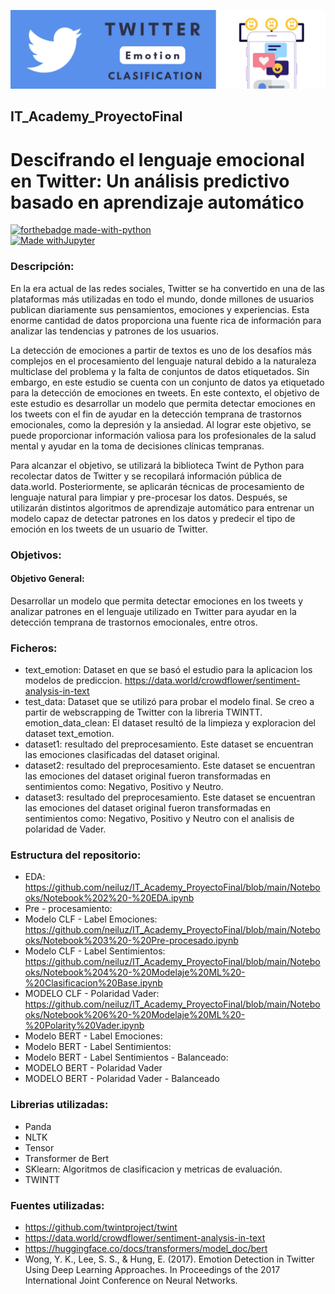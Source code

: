 [![twitter](https://github.com/neiluz/IT_Academy_ProyectoFinal/blob/main/twitter.png)](https://www.github.com/)  


## IT_Academy_ProyectoFinal
# Descifrando el lenguaje emocional en Twitter: Un análisis predictivo basado en aprendizaje automático
[![forthebadge made-with-python](http://ForTheBadge.com/images/badges/made-with-python.svg)](https://www.python.org/)  
[![Made withJupyter](https://img.shields.io/badge/Made%20with-Jupyter-orange?style=for-the-badge&logo=Jupyter)](https://jupyter.org/try)

### Descripción:
En la era actual de las redes sociales, Twitter se ha convertido en una de las plataformas más utilizadas en todo el mundo, donde millones de usuarios publican diariamente sus pensamientos, emociones y experiencias. Esta enorme cantidad de datos proporciona una fuente rica de información para analizar las tendencias y patrones de los usuarios. 

La detección de emociones a partir de textos es uno de los desafíos más complejos en el procesamiento del lenguaje natural debido a la naturaleza multiclase del problema y la falta de conjuntos de datos etiquetados. Sin embargo, en este estudio se cuenta con un conjunto de datos ya etiquetado para la detección de emociones en tweets. En este contexto, el objetivo de este estudio es desarrollar un modelo que permita detectar emociones en los tweets con el fin de ayudar en la detección temprana de trastornos emocionales, como la depresión y la ansiedad. Al lograr este objetivo, se puede proporcionar información valiosa para los profesionales de la salud mental y ayudar en la toma de decisiones clínicas tempranas.

Para alcanzar el objetivo, se utilizará la biblioteca Twint de Python para recolectar datos de Twitter y se recopilará información pública de data.world. Posteriormente, se aplicarán técnicas de procesamiento de lenguaje natural para limpiar y pre-procesar los datos. Después, se utilizarán distintos algoritmos de aprendizaje automático para entrenar un modelo capaz de detectar patrones en los datos y predecir el tipo de emoción en los tweets de un usuario de Twitter.

### Objetivos:
#### Objetivo General:
Desarrollar un modelo que permita detectar emociones en los tweets y analizar patrones en el lenguaje utilizado en Twitter para ayudar en la detección temprana de trastornos emocionales, entre otros.

### Ficheros:
* text_emotion: Dataset en que se basó el estudio para la aplicacion los modelos de prediccion. https://data.world/crowdflower/sentiment-analysis-in-text
* test_data: Dataset que se utilizó para probar el modelo final. Se creo a partir de webscrapping de Twitter con la libreria TWINTT. 
emotion_data_clean: El dataset resultó de la limpieza y exploracion del dataset text_emotion.
* dataset1: resultado del preprocesamiento. Este dataset se encuentran las emociones clasificadas del dataset original.
* dataset2: resultado del preprocesamiento. Este dataset se encuentran las emociones  del dataset original fueron transformadas en sentimientos como: Negativo, Positivo y Neutro.
* dataset3: resultado del preprocesamiento. Este dataset se encuentran las emociones  del dataset original fueron transformadas en sentimientos como: Negativo, Positivo y Neutro con el analisis de polaridad de Vader.

### Estructura del repositorio:
* EDA: https://github.com/neiluz/IT_Academy_ProyectoFinal/blob/main/Notebooks/Notebook%202%20-%20EDA.ipynb
* Pre - procesamiento:
* Modelo CLF - Label Emociones: https://github.com/neiluz/IT_Academy_ProyectoFinal/blob/main/Notebooks/Notebook%203%20-%20Pre-procesado.ipynb
* Modelo CLF - Label Sentimientos: https://github.com/neiluz/IT_Academy_ProyectoFinal/blob/main/Notebooks/Notebook%204%20-%20Modelaje%20ML%20-%20Clasificacion%20Base.ipynb
* MODELO CLF - Polaridad Vader: https://github.com/neiluz/IT_Academy_ProyectoFinal/blob/main/Notebooks/Notebook%206%20-%20Modelaje%20ML%20-%20Polarity%20Vader.ipynb
* Modelo BERT - Label Emociones:
* Modelo BERT - Label Sentimientos:
* Modelo BERT - Label Sentimientos - Balanceado:
* MODELO BERT - Polaridad Vader
* MODELO BERT - Polaridad Vader - Balanceado

### Librerias utilizadas:
* Panda
* NLTK
* Tensor 
* Transformer de Bert 
* SKlearn: Algoritmos de clasificacion y metricas de evaluación.
* TWINTT


### Fuentes utilizadas:
*  https://github.com/twintproject/twint
*  https://data.world/crowdflower/sentiment-analysis-in-text
* https://huggingface.co/docs/transformers/model_doc/bert
* Wong, Y. K., Lee, S. S., & Hung, E. (2017). Emotion Detection in Twitter Using Deep Learning Approaches. In Proceedings of the 2017 International Joint Conference on 
Neural Networks.
